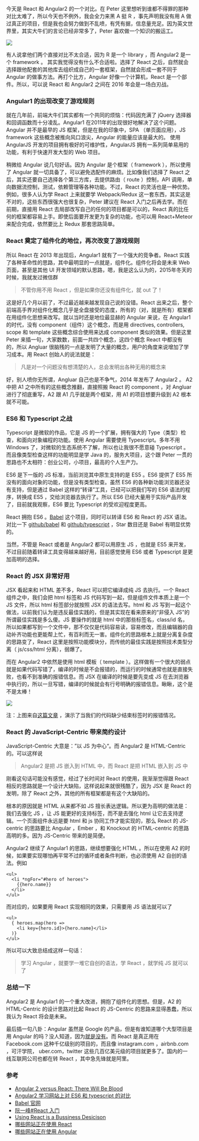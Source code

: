 今天是 React 和 Angular2 的一个对比。在 Peter 这里想听到谁都不得罪的那种对比太难了，所以今天也不例外，我会全力来黑 A 挺 R ，事先声明我没有用 A 做过真正的项目，但是我也会努力做到不乱喷，有凭有据，信息量充足。因为英文世界里，其实大牛们的言论已经非常多了，Peter 喜欢做一个知识的搬运工。 

![](http://7xrsqb.com1.z0.glb.clouddn.com/187-react-angular.png)

有人说拿他们两个直接对比不太合适，因为 R 是一个 library ，而 Angular2 是一个 framework 。 其实我觉得没有什么不合适啦。选择了 React 之后，自然就会选择跟他配套的其他库去组织成自己的一套框架，自然就会形成一套不同于 Angular 的做事方法。再打个比方，Angular 好像一个计算机，React 是一个部件。所以，可以说 React 和 Angular2 之间在 2016 年会是一场白刃战。

### Angular1 的出现改变了游戏规则

就在几年前，前端大牛们其实都有一个共同的烦恼：代码因充满了 jQuery 选择器和回调函数而十分凌乱。Angular1 在2011年的出现很好地解决了这个问题。 Angular 并不是最早的 JS 框架，但是在我的印象中，SPA （单页面应用），JS framework 这些概念被推向风口浪尖，Angular 的能量应该是最大的。 使用 AngularJS 开发的项目拥有极好的可维护性，AngularJS 拥有一系列简单易用的功能，有利于快速开发大型的 Web 项目。

稍微给 Angular 说几句好话。因为 Angular 是个框架（ framework ），所以使用了 Angular 就一切具备了，可以避免选配件的麻烦。比如像我们选择了 React 之后，其实还要自己选择各个第三方库，去提供路由（ route ）控制，API 调用，单向数据流控制，测试，依赖管理等各种功能。不过，React 的灵活也是一种优势。例如，很多人认为学 React 上来就要学 Webpack/Redux 这一套东西，其实这是不对的，这些东西很强大也很复杂，Peter 建议在 React 入门之后再去学。而在前期，直接用 React 去局部改写自己的任何的项目都是可以的，React 真的比任何的框架都容易上手。即使后面要开发更为复杂的功能，也可以用 React+Meteor 来配合完成，依然要比上 Redux 那套思路简单。

### React 奠定了组件化的地位，再次改变了游戏规则

所以 React 在 2013 年出现后，Angular1 就有了一个强大的竞争者。React 实践了各种革命性的思路，其中最明显的一点就是，组件化。组件化将会是未来 Web 页面，甚至是其他 UI 开发领域的默认思路，嗯，我是这么认为的，2015年冬天的时候，我就发过微信群

>不管你用不用 React ，但是如果你还没有组件化，就 out 了！

这是好几个月以前了，不过最近越来越发现自己说的没错。React 出来之后，整个前端高手界对组件化概念几乎是全盘接受的态度，所有的（对，就是所有）框架都在用组件化思想来改写。就以当时还是地位最显赫的 Angular 来说，在 Angular1 的时代，没有 component（组件）这个概念，而是用 directives, controllers, scope 和 template 这些概念综合使用来达成 component 类似的效果。但是这里 Peter 来插一句，大家数数，前面一共四个概念，这四个概念 React 中都没有的，所以 Angluar 很脑残的一点是发明了大量的概念，用户的角度来说增加了学习成本。用 React 创始人的说法就是：

>凡是对一个问题没有想清楚的人，总会发明出各种无用的概念来

好，别人喷你无所谓，Angluar 自己也是不争气，2014 年发布了 Angular2 。 A2 中把 A1 之中所有的这些概念推翻，直接照搬 React 的 component ，对 Angluar 进行了彻底重写，A2 跟 A1 几乎就是两个框架，用 A1 的项目想要升级到 A2 根本就不可能。

### ES6 和 Typescript 之战

Typescript 是微软的作品，它是 JS 的一个扩展，拥有强大的 Type（类型）检查，和面向对象编程的功能。使用 Angular 需要使用 Typescript。多年不用 Windows 了，对微软的生态系统不了解，所以也让我很不愿意碰 Typescript 。而且像类型检查这样的功能明显是学 Java 的，服务大项目，这个跟 Peter 一贯的思路也不太相符：创业公司，小项目，最高的个人生产力。

ES6 是下一版的 JS 标准，当前浏览其中原生支持的是 ES5 。ES6 提供了 ES5 所没有的面向对象的功能，但是没有类型检查。虽然 ES6 的各种新功能浏览器还没有支持，但是通过 Babel 这样的“转译”工具，已经可以把我们写的 ES6 语法的程序，转换成 ES5 ，交给浏览器去执行了。所以 ES6 已经大量用于实际产品开发了，目前就我观察，ES6 要比 Typescript 的受欢迎程度更高。

React 拥抱 ES6 。[Babel](https://babeljs.io/) 这个项目，同时可以转译 ES6 和 React 的 JSX 语法。对比一下 [github/babel](https://github.com/babel/babel) 和 [github/typescript](https://github.com/Microsoft/TypeScript) ，Star 数目还是 Babel 有明显优势的。

当然，不管是 React 或者是 Angular2 都可以用原生 JS ，也就是 ES5 来开发，不过目前随着转译工具变得越来越好用，目前感觉使用 ES6 或者 Typescript 是更加高明的选择。

### React 的 JSX 非常好用

JSX 看起来和 HTML 差不多，React 可以把它编译成纯 JS 去执行。一个 React 组件之中，我们会把 html 标签和 JS 代码写到一起，但是组件文件本质上是一个 JS 文件，所以 html 标签部分就按照 JSX 的语法去写。html 和 JS 写到一起这个做法，以前我们认为是违反最佳实践的，但是其实现在看来原来的“非侵入 JS”的所谓最佳实践是多么傻。JS 要操作的就是 html 中的那些标签名，class/id 名，所以如果都写到一个文件中，那不仅仅是代码容易读，容易修改，而且编辑器的自动补齐功能也更能帮上忙，有百利而无一害。组件化的思路根本上就是分离复杂度的思路变了，React 这里是按照功能模块分，而传统的最佳实践是按照技术类型分离（ js/css/html 分离），弱爆了。

而在 Angular2 中依然是使用 html 模板（ template ）。这样做有一个很大的弱点就是如果代码写错了，编译的时候是不会报错的，而运行的时候通常也就是直接失败，也看不到准确的报错信息。而 JSX 在编译的时候是要先变成 JS 在去浏览器中执行的，所以一旦写错，编译的时候就会有行号明确的报错信息。瞅瞅，这个是不是太棒！

![](http://7xrsqb.com1.z0.glb.clouddn.com/187-error-msg.png)

注：上图来自[这篇文章](https://medium.freecodecamp.com/angular-2-versus-react-there-will-be-blood-66595faafd51#.b6a0l6nio) ，演示了当我们的代码缺少结束标签时的报错情况。

### React 的 JavaScript-Centric 带来简约设计

JavaScript-Centric 大意是：”以 JS 为中心“。而 Angular2 是 HTML-Centric 的。可以这样说

>Angular2 是把 JS 嵌入到 HTML 中，而 React 是把 HTML 嵌入到 JS 中

刚看这句话可能没有感觉，经过了长时间对 React 的使用，我渐渐觉得跟 React 相反的思路就是一个设计大缺陷，这样说起来就很残酷了，因为 JSX 是 React 的发明，除了 React 之外，其他的所有框架都是有这个大缺陷的。

根本的原因就是 HTML 从来都不如 JS 擅长表达逻辑。所以更为高明的做法是：我们去强化 JS ，让 JS 能更好的支持标签，而不是去强化 html 让它去支持逻辑。一个页面组件永远是要 html 和 js 协同工作才能实现的，那么 React 的 JS-centric 的思路要比 Angular ，Ember ，和 Knockout 的 HTML-centric 的思路高明的多。因为 JS-Centric 带来的是简便。

Angular2 继续了 Angular1 的思路，继续想要强化 HTML 。所以在使用 A2 的时候，如果要实现哪怕再平常不过的循环或者条件判断，也必须使用 A2 自创的语法。例如

```
<ul>
  <li *ngFor="#hero of heroes">
    {{hero.name}}
  </li>
</ul>
```

而对应的，如果要用 React 实现相同的效果，只需要用 JS 语法就可以了

```
<ul>
  { heroes.map(hero =>
    <li key={hero.id}>{hero.name}</li>
  )}
</ul>
```

所以可以大致总结成这样一句话：

>学习 Angular ，就要学一堆它自创的语法，学 React ，就学纯 JS 就可以了

### 总结一下

Angular2 是 Angular1 的一个重大改进，拥抱了组件化的思想。但是，A2 的 HTML-Centric 的设计思路对比起 React 的 JS-Centric 的思路来显得愚蠢，所以我认为 React 将会是未来。

最后插一句八卦：Angular 虽然是 Google 的产品，但是有谁知道哪个大型项目是用 Angular 的吗？没人知道，因为[就是没有](https://www.madewithangular.com)。而 React 是真正用在 Facebook.com 这种千亿级别的项目的，而且像 instagram.com ，airbnb.com ，可汗学院， uber.com，twitter 这些几百亿美元级的项目就更多了。国内的一线互联网公司也都在转 React ，其中急先锋就是阿里。

### 参考

- [Angular 2 versus React: There Will Be Blood](https://medium.freecodecamp.com/angular-2-versus-react-there-will-be-blood-66595faafd51#.26onah2d3)
- [Angular2 学习网站上对 ES6 和 typescript 的对比](http://learnangular2.com/es6/)
- [Babel 官网](https://babeljs.io/)
- [阮一峰#React 入门](http://www.ruanyifeng.com/blog/2015/03/react.html)
- [Using React is a Bussiness Desicison](https://blog.formidable.com/using-react-is-a-business-decision-not-a-technology-choice-63c4641c5f7#.c4zthga0q)
- [哪些网站正在使用 React](https://github.com/facebook/react/wiki/Sites-Using-React)
- [哪些网站正在使用 Angular](https://www.madewithangular.com)